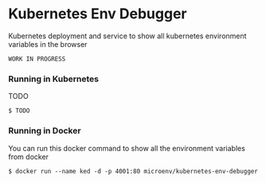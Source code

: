 # Kubernetes Env Debugger
Kubernetes deployment and service to show all kubernetes environment variables in the browser

```
WORK IN PROGRESS
```

### Running in Kubernetes

TODO

```
$ TODO
```

### Running in Docker

You can run this docker command to show all the environment variables from docker

```console
$ docker run --name ked -d -p 4001:80 microenv/kubernetes-env-debugger
```
